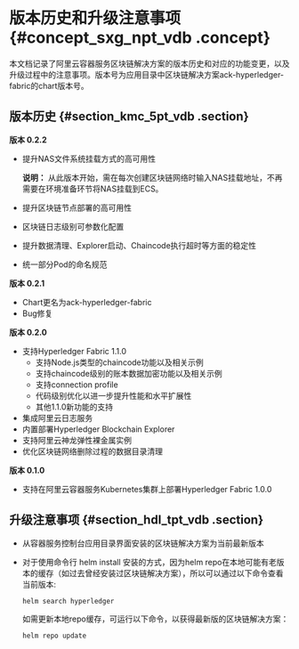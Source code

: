 # 版本历史和升级注意事项 {#concept_sxg_npt_vdb .concept}

本文档记录了阿里云容器服务区块链解决方案的版本历史和对应的功能变更，以及升级过程中的注意事项。版本号为应用目录中区块链解决方案ack-hyperledger-fabric的chart版本号。

## 版本历史 {#section_kmc_5pt_vdb .section}

**版本 0.2.2**

-   提升NAS文件系统挂载方式的高可用性

    **说明：** 从此版本开始，需在每次创建区块链网络时输入NAS挂载地址，不再需要在环境准备环节将NAS挂载到ECS。

-   提升区块链节点部署的高可用性
-   区块链日志级别可参数化配置
-   提升数据清理、Explorer启动、Chaincode执行超时等方面的稳定性
-   统一部分Pod的命名规范

**版本 0.2.1**

-   Chart更名为ack-hyperledger-fabric
-   Bug修复

**版本 0.2.0**

-   支持Hyperledger Fabric 1.1.0
    -   支持Node.js类型的chaincode功能以及相关示例
    -   支持chaincode级别的账本数据加密功能以及相关示例
    -   支持connection profile
    -   代码级别优化以进一步提升性能和水平扩展性
    -   其他1.1.0新功能的支持
-   集成阿里云日志服务
-   内置部署Hyperledger Blockchain Explorer
-   支持阿里云神龙弹性裸金属实例
-   优化区块链网络删除过程的数据目录清理

**版本 0.1.0**

-   支持在阿里云容器服务Kubernetes集群上部署Hyperledger Fabric 1.0.0

## 升级注意事项 {#section_hdl_tpt_vdb .section}

-   从容器服务控制台应用目录界面安装的区块链解决方案为当前最新版本
-   对于使用命令行 helm install 安装的方式，因为helm repo在本地可能有老版本的缓存（如过去曾经安装过区块链解决方案），所以可以通过以下命令查看当前版本:

    ```
    helm search hyperledger
    ```

    如需更新本地repo缓存，可运行以下命令，以获得最新版的区块链解决方案：

    ```
    helm repo update
    ```


